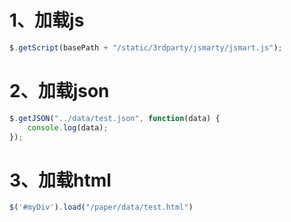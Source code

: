 # 1、加载js

```js
$.getScript(basePath + "/static/3rdparty/jsmarty/jsmart.js");
```

# 2、加载json

```js
$.getJSON("../data/test.json", function(data) {
	console.log(data);
});
```

# 3、加载html

```js
$('#myDiv').load("/paper/data/test.html")
```